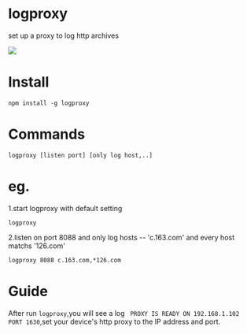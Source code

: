 logproxy
========
set up a proxy to log http archives

<img src="https://lh4.googleusercontent.com/-LLOq43DK_9g/UtrewcMwPDI/AAAAAAAAI2o/6k_98Lyk1BI/w954-h551-no/Snip20140119_71.png"/>

Install
========
```shell
npm install -g logproxy
````

Commands
=========
```shell
logproxy [listen port] [only log host,..]
```

eg.
=====
1.start logproxy with default setting
```shell
logproxy
```
2.listen on port 8088 and only log hosts -- 'c.163.com' and every host matchs '126.com'
```shell
logproxy 8088 c.163.com,*126.com
```

Guide
=========
After run `logproxy`,you will see a log ` PROXY IS READY ON 192.168.1.102 PORT 1630`,set your device's http proxy to the IP address and port.
